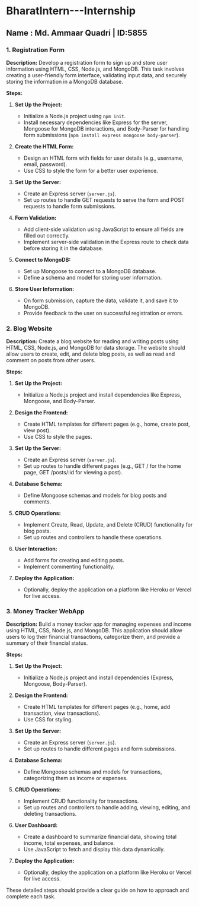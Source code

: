 # BharatIntern---Internship


## Name : Md. Ammaar Quadri | ID:5855

### 1. Registration Form
**Description:**
Develop a registration form to sign up and store user information using HTML, CSS, Node.js, and MongoDB. This task involves creating a user-friendly form interface, validating input data, and securely storing the information in a MongoDB database.

**Steps:**
1. **Set Up the Project:**
   - Initialize a Node.js project using `npm init`.
   - Install necessary dependencies like Express for the server, Mongoose for MongoDB interactions, and Body-Parser for handling form submissions (`npm install express mongoose body-parser`).

2. **Create the HTML Form:**
   - Design an HTML form with fields for user details (e.g., username, email, password).
   - Use CSS to style the form for a better user experience.

3. **Set Up the Server:**
   - Create an Express server (`server.js`).
   - Set up routes to handle GET requests to serve the form and POST requests to handle form submissions.

4. **Form Validation:**
   - Add client-side validation using JavaScript to ensure all fields are filled out correctly.
   - Implement server-side validation in the Express route to check data before storing it in the database.

5. **Connect to MongoDB:**
   - Set up Mongoose to connect to a MongoDB database.
   - Define a schema and model for storing user information.

6. **Store User Information:**
   - On form submission, capture the data, validate it, and save it to MongoDB.
   - Provide feedback to the user on successful registration or errors.

### 2. Blog Website
**Description:**
Create a blog website for reading and writing posts using HTML, CSS, Node.js, and MongoDB for data storage. The website should allow users to create, edit, and delete blog posts, as well as read and comment on posts from other users.

**Steps:**
1. **Set Up the Project:**
   - Initialize a Node.js project and install dependencies like Express, Mongoose, and Body-Parser.

2. **Design the Frontend:**
   - Create HTML templates for different pages (e.g., home, create post, view post).
   - Use CSS to style the pages.

3. **Set Up the Server:**
   - Create an Express server (`server.js`).
   - Set up routes to handle different pages (e.g., GET / for the home page, GET /posts/:id for viewing a post).

4. **Database Schema:**
   - Define Mongoose schemas and models for blog posts and comments.

5. **CRUD Operations:**
   - Implement Create, Read, Update, and Delete (CRUD) functionality for blog posts.
   - Set up routes and controllers to handle these operations.

6. **User Interaction:**
   - Add forms for creating and editing posts.
   - Implement commenting functionality.

7. **Deploy the Application:**
   - Optionally, deploy the application on a platform like Heroku or Vercel for live access.

### 3. Money Tracker WebApp
**Description:**
Build a money tracker app for managing expenses and income using HTML, CSS, Node.js, and MongoDB. This application should allow users to log their financial transactions, categorize them, and provide a summary of their financial status.

**Steps:**
1. **Set Up the Project:**
   - Initialize a Node.js project and install dependencies (Express, Mongoose, Body-Parser).

2. **Design the Frontend:**
   - Create HTML templates for different pages (e.g., home, add transaction, view transactions).
   - Use CSS for styling.

3. **Set Up the Server:**
   - Create an Express server (`server.js`).
   - Set up routes to handle different pages and form submissions.

4. **Database Schema:**
   - Define Mongoose schemas and models for transactions, categorizing them as income or expenses.

5. **CRUD Operations:**
   - Implement CRUD functionality for transactions.
   - Set up routes and controllers to handle adding, viewing, editing, and deleting transactions.

6. **User Dashboard:**
   - Create a dashboard to summarize financial data, showing total income, total expenses, and balance.
   - Use JavaScript to fetch and display this data dynamically.

7. **Deploy the Application:**
   - Optionally, deploy the application on a platform like Heroku or Vercel for live access.

These detailed steps should provide a clear guide on how to approach and complete each task.
